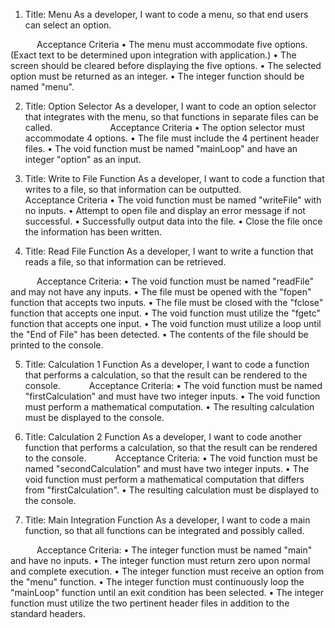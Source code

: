 1.	Title: Menu
As a developer, I want to code a menu, so that end users can select an option.

      Acceptance Criteria
•	The menu must accommodate five options. (Exact text to be determined upon integration with application.)
•	The screen should be cleared before displaying the five options.
•	The selected option must be returned as an integer.
•	The integer function should be named "menu".
 
2.	Title: Option Selector
As a developer, I want to code an option selector that integrates with the menu, so that functions in separate files can be called.
      
      Acceptance Criteria
•	The option selector must accommodate 4 options.
•	The file must include the 4 pertinent header files.
•	The void function must be named "mainLoop" and have an integer "option" as an input. 
 
3.	Title: Write to File Function
As a developer, I want to code a function that writes to a file, so that information can be outputted.
      
      Acceptance Criteria
•	The void function must be named "writeFile" with no inputs.
•	Attempt to open file and display an error message if not successful. 
•	Successfully output data into the file.
•	Close the file once the information has been written.

4.	Title: Read File Function
As a developer, I want to write a function that reads a file, so that information can be retrieved.

      Acceptance Criteria:
•	The void function must be named "readFile" and may not have any inputs.
•	The file must be opened with the "fopen" function that accepts two inputs.
•	The file must be closed with the "fclose" function that accepts one input.
•	The void function must utilize the "fgetc" function that accepts one input.
•	The void function must utilize a loop until the "End of File" has been detected.
•	The contents of the file should be printed to the console.
 
5.	Title: Calculation 1 Function
As a developer, I want to code a function that performs a calculation, so that the result can be rendered to the console. 
      Acceptance Criteria:
•	The void function must be named "firstCalculation" and must have two integer inputs.
•	The void function must perform a mathematical computation.
•	The resulting calculation must be displayed to the console.
 
6.	Title: Calculation 2 Function
As a developer, I want to code another function that performs a calculation, so that the result can be rendered to the console. 
      Acceptance Criteria:
•	The void function must be named "secondCalculation" and must have two integer inputs.
•	The void function must perform a mathematical computation that differs from "firstCalculation".
•	The resulting calculation must be displayed to the console.
 

7.	Title: Main Integration Function
As a developer, I want to code a main function, so that all functions can be integrated and possibly called.
 
      Acceptance Criteria:
•	The integer function must be named "main" and have no inputs.
•	The integer function must return zero upon normal and complete execution.
•	The integer function must receive an option from the "menu" function.
•	The integer function must continuously loop the "mainLoop" function until an exit condition has been selected.
•	The integer function must utilize the two pertinent header files in addition to the standard headers.

